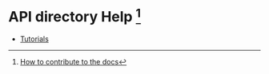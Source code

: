 # API directory Help [^1]

- [Tutorials](Tutorials/README.md)

[^1]: [How to contribute to the docs](../General/HowToContribute/README.md)
